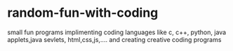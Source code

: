 # random-fun-with-coding
small fun programs implimenting coding languages like c, c++, python, java applets,java sevlets, html,css,js,....
and creating creative coding programs 
